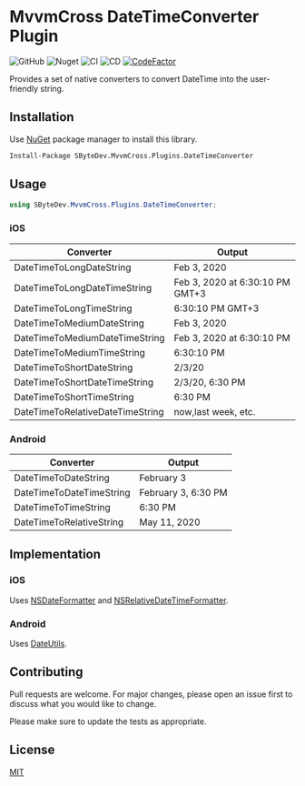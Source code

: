 # MvvmCross DateTimeConverter Plugin
![GitHub](https://img.shields.io/github/license/SByteDev/Net.MvvmCross.Plugins.DateTimeConverter.svg)
![Nuget](https://img.shields.io/nuget/v/SByteDev.MvvmCross.Plugins.DateTimeConverter.svg)
![CI](https://github.com/SByteDev/Net.MvvmCross.Plugins.DateTimeConverter/workflows/CI/badge.svg?branch=develop)
![CD](https://github.com/SByteDev/Net.MvvmCross.Plugins.DateTimeConverter/workflows/CD/badge.svg?branch=master)
[![CodeFactor](https://www.codefactor.io/repository/github/sbytedev/net.mvvmcross.plugins.datetimeconverter/badge)](https://www.codefactor.io/repository/github/sbytedev/net.mvvmcross.plugins.datetimeconverter)

Provides a set of native converters to convert DateTime into the user-friendly string.

## Installation

Use [NuGet](https://www.nuget.org) package manager to install this library.

```bash
Install-Package SByteDev.MvvmCross.Plugins.DateTimeConverter
```

## Usage
```cs
using SByteDev.MvvmCross.Plugins.DateTimeConverter;
```

### iOS
|Converter|Output|
|---------|------|
|DateTimeToLongDateString|Feb 3, 2020|
|DateTimeToLongDateTimeString|Feb 3, 2020 at 6:30:10 PM GMT+3|
|DateTimeToLongTimeString|6:30:10 PM GMT+3|
|DateTimeToMediumDateString|Feb 3, 2020|
|DateTimeToMediumDateTimeString|Feb 3, 2020 at 6:30:10 PM|
|DateTimeToMediumTimeString|6:30:10 PM|
|DateTimeToShortDateString|2/3/20|
|DateTimeToShortDateTimeString|2/3/20, 6:30 PM|
|DateTimeToShortTimeString|6:30 PM|
|DateTimeToRelativeDateTimeString|now,last week, etc.|

### Android
|Converter|Output|
|---------|------|
|DateTimeToDateString|February 3|
|DateTimeToDateTimeString|February 3, 6:30 PM|
|DateTimeToTimeString|6:30 PM|
|DateTimeToRelativeString|May 11, 2020|

## Implementation

### iOS

Uses [NSDateFormatter](https://developer.apple.com/documentation/foundation/nsdateformatter) and [NSRelativeDateTimeFormatter](https://developer.apple.com/documentation/foundation/nsrelativedatetimeformatter).

### Android

Uses [DateUtils](https://developer.android.com/reference/android/text/format/DateUtils).

## Contributing
Pull requests are welcome. For major changes, please open an issue first to discuss what you would like to change.

Please make sure to update the tests as appropriate.

## License
[MIT](https://choosealicense.com/licenses/mit/)
